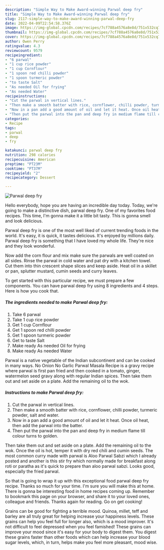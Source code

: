 ```yaml
---
description: "Simple Way to Make Award-winning Parwal deep fry"
title: "Simple Way to Make Award-winning Parwal deep fry"
slug: 2117-simple-way-to-make-award-winning-parwal-deep-fry
date: 2022-04-09T22:54:58.376Z
image: https://img-global.cpcdn.com/recipes/7cf788a4576a8e8d/751x532cq70/parwal-deep-fry-recipe-main-photo.jpg
thumbnail: https://img-global.cpcdn.com/recipes/7cf788a4576a8e8d/751x532cq70/parwal-deep-fry-recipe-main-photo.jpg
cover: https://img-global.cpcdn.com/recipes/7cf788a4576a8e8d/751x532cq70/parwal-deep-fry-recipe-main-photo.jpg
author: Owen Perry
ratingvalue: 4.3
reviewcount: 9579
recipeingredient:
- "6 parwal"
- "1 cup rice powder"
- "1 cup Cornflour"
- "1 spoon red chilli powder"
- "1 spoon turmeric powder"
- "to taste Salt"
- "As needed Oil for frying"
- "As needed Water"
recipeinstructions:
- "Cut the parwal in vertical lines."
- "Then make a smooth batter with rice, cornflower, chilli powder, turmeric powder, salt and water."
- "Now in a pan add a good amount of oil and let it heat. Once oil heat, then add the parwal into the batter."
- "Then put the parwal into the pan and deep fry in medium flame till colour turns to golden."
categories:
- Recipe
tags:
- parwal
- deep
- fry

katakunci: parwal deep fry 
nutrition: 298 calories
recipecuisine: American
preptime: "PT23M"
cooktime: "PT37M"
recipeyield: "2"
recipecategory: Dessert

---
```



![Parwal deep fry](https://img-global.cpcdn.com/recipes/7cf788a4576a8e8d/751x532cq70/parwal-deep-fry-recipe-main-photo.jpg)

Hello everybody, hope you are having an incredible day today. Today, we're going to make a distinctive dish, parwal deep fry. One of my favorites food recipes. This time, I'm gonna make it a little bit tasty. This is gonna smell and look delicious.

Parwal deep fry is one of the most well liked of current trending foods in the world. It's easy, it is quick, it tastes delicious. It's enjoyed by millions daily. Parwal deep fry is something that I have loved my whole life. They're nice and they look wonderful.

Now add the corn flour and mix make sure the parwals are well coated on all sides. Rinse the parwal in cold water and pat dry with a kitchen towel. Cut them into thin crescent shape slices and keep aside. Heat oil in a skillet or pan, splutter mustard, cumin seeds and curry leaves.


To get started with this particular recipe, we must prepare a few components. You can have parwal deep fry using 8 ingredients and 4 steps. Here is how you cook that.

<!--inarticleads1-->

##### The ingredients needed to make Parwal deep fry:

1. Take 6 parwal
1. Take 1 cup rice powder
1. Get 1 cup Cornflour
1. Get 1 spoon red chilli powder
1. Get 1 spoon turmeric powder
1. Get to taste Salt
1. Make ready As needed Oil for frying
1. Make ready As needed Water


Parwal is a native vegetable of the Indian subcontinent and can be cooked in many ways. No Onion No Garlic Parwal Masala Recipe is a gravy recipe where parwal is first pan fried and then cooked in a tomato, ginger, watermelon seed gravy along with regular Indian spices. Then take them out and set aside on a plate. Add the remaining oil to the wok. 

<!--inarticleads2-->

##### Instructions to make Parwal deep fry:

1. Cut the parwal in vertical lines.
1. Then make a smooth batter with rice, cornflower, chilli powder, turmeric powder, salt and water.
1. Now in a pan add a good amount of oil and let it heat. Once oil heat, then add the parwal into the batter.
1. Then put the parwal into the pan and deep fry in medium flame till colour turns to golden.


Then take them out and set aside on a plate. Add the remaining oil to the wok. Once the oil is hot, temper it with dry red chili and cumin seeds. The most common curry made with parwal is Aloo Parwal Sabzi which I already posted and another is this stir fry which normally made for breakfast along roti or paratha as it&#39;s quick to prepare than aloo parwal sabzi. Looks good, especially the fried parwal. 

So that is going to wrap it up with this exceptional food parwal deep fry recipe. Thanks so much for your time. I'm sure you will make this at home. There is gonna be interesting food in home recipes coming up. Remember to bookmark this page on your browser, and share it to your loved ones, colleague and friends. Thanks again for reading. Go on get cooking!

Grains can be good for fighting a terrible mood. Quinoa, millet, teff and barley are all truly great for helping increase your happiness levels. These grains can help you feel full for longer also, which is a mood improver. It's not difficult to feel depressed when you feel famished! These grains can improve your mood since it's easy for your body to digest them. You digest these grains faster than other foods which can help increase your blood sugar levels, which, in turn, helps make you feel more pleasant, mood wise.
